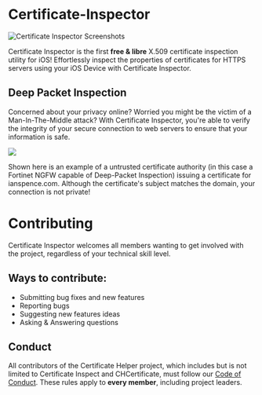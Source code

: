 # Certificate-Inspector

<img src="https://raw.githubusercontent.com/certificate-helper/Certificate-Inspector/gh-pages/images/screenshots.png" alt="Certificate Inspector Screenshots" />

Certificate Inspector is the first **free & libre** X.509 certificate inspection utility for iOS! Effortlessly inspect the properties of certificates for HTTPS servers using your iOS Device with Certificate Inspector.

## Deep Packet Inspection

Concerned about your privacy online? Worried you might be the victim of a Man-In-The-Middle attack? With Certificate Inspector, you're able to verify the integrity of your secure connection to web servers to ensure that your information is safe.

<img src="https://raw.githubusercontent.com/certificate-helper/Certificate-Inspector/gh-pages/images/dpi.png" />

Shown here is an example of a untrusted certificate authority (in this case a Fortinet NGFW capable of Deep-Packet Inspection) issuing a certificate for ianspence.com. Although the certificate's subject matches the domain, your connection is not private!

# Contributing

Certificate Inspector welcomes all members wanting to get involved with the project, regardless of your technical skill level.

## Ways to contribute:

 - Submitting bug fixes and new features
 - Reporting bugs
 - Suggesting new features ideas
 - Asking & Answering questions

## Conduct

All contributors of the Certificate Helper project, which includes but is not limited to Certificate Inspect and CHCertificate, must follow our [Code of Conduct](https://github.com/certificate-helper/Certificate-Inspector/blob/master/CONDUCT.md). These rules apply to **every member**, including project leaders.
